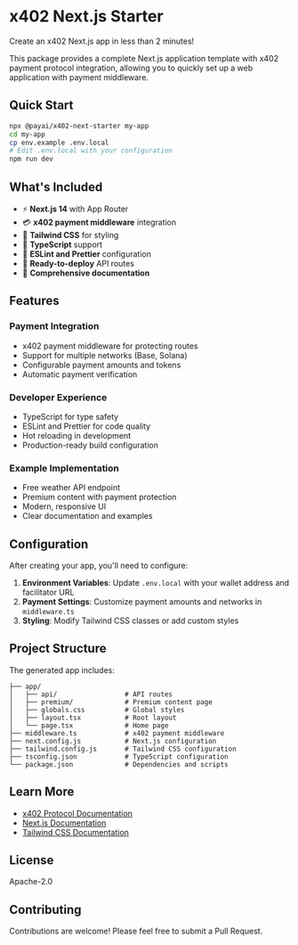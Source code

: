 # x402 Next.js Starter

Create an x402 Next.js app in less than 2 minutes!

This package provides a complete Next.js application template with x402 payment protocol integration, allowing you to quickly set up a web application with payment middleware.

## Quick Start

```bash
npx @payai/x402-next-starter my-app
cd my-app
cp env.example .env.local
# Edit .env.local with your configuration
npm run dev
```

## What's Included

- ⚡ **Next.js 14** with App Router
- 💳 **x402 payment middleware** integration
- 🎨 **Tailwind CSS** for styling
- 📝 **TypeScript** support
- 🔧 **ESLint and Prettier** configuration
- 🚀 **Ready-to-deploy** API routes
- 📖 **Comprehensive documentation**

## Features

### Payment Integration
- x402 payment middleware for protecting routes
- Support for multiple networks (Base, Solana)
- Configurable payment amounts and tokens
- Automatic payment verification

### Developer Experience
- TypeScript for type safety
- ESLint and Prettier for code quality
- Hot reloading in development
- Production-ready build configuration

### Example Implementation
- Free weather API endpoint
- Premium content with payment protection
- Modern, responsive UI
- Clear documentation and examples

## Configuration

After creating your app, you'll need to configure:

1. **Environment Variables**: Update `.env.local` with your wallet address and facilitator URL
2. **Payment Settings**: Customize payment amounts and networks in `middleware.ts`
3. **Styling**: Modify Tailwind CSS classes or add custom styles

## Project Structure

The generated app includes:

```
├── app/
│   ├── api/                 # API routes
│   ├── premium/             # Premium content page
│   ├── globals.css          # Global styles
│   ├── layout.tsx           # Root layout
│   └── page.tsx             # Home page
├── middleware.ts            # x402 payment middleware
├── next.config.js           # Next.js configuration
├── tailwind.config.js       # Tailwind CSS configuration
├── tsconfig.json            # TypeScript configuration
└── package.json             # Dependencies and scripts
```

## Learn More

- [x402 Protocol Documentation](https://github.com/coinbase/x402)
- [Next.js Documentation](https://nextjs.org/docs)
- [Tailwind CSS Documentation](https://tailwindcss.com/docs)

## License

Apache-2.0

## Contributing

Contributions are welcome! Please feel free to submit a Pull Request.
